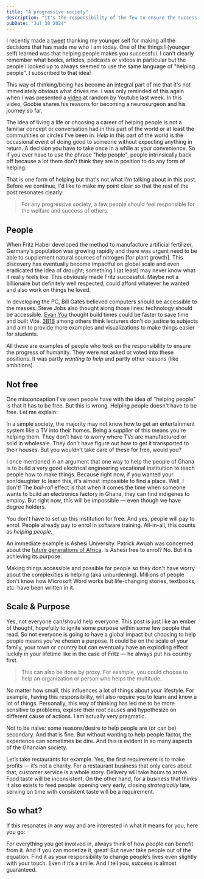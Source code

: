 ```yaml
---
title: "A progressive society"
description: "It's the responsibility of the few to ensure the success of the many."
pubDate: "Jul 30 2024"
---
```


I recently made a [tweet](https://x.com/_yogr/status/1812460239591010689) thanking my younger self for making all the decisions that has made me who I am today. One of the things I (younger self) learned was that helping people makes you successful. I can't clearly remember what books, articles, podcasts or videos in particular but the people I looked up to always seemed to use the same language of "helping people". I subscribed to that idea!

This way of thinking/being has become an integral part of me that it's not immediately obvious what drives me. I was only reminded of this again when I was presented a [video](https://www.youtube.com/watch?v=25LUF8GmbFU&t=130s) at random by Youtube last week. In this video, Goobie shares his reasons for becoming a neurosurgeon and his journey so far.

The idea of living a life or choosing a career of helping people is not a familiar concept or conversation had in this part of the world or at least the communities or circles I've been in. _Help_ in this part of the world is the occasional event of doing good to someone without expecting anything in return. A decision you have to take once in a while at your convenience. So if you ever have to use the phrase "help people", people intrinsically back off because a lot them don't think they are in position to do any form of helping.

That is one form of helping but that's not what I'm talking about in this post. Before we continue, I'd like to make my point clear so that the rest of the post resonates clearly:

> For any progressive society, a few people should feel responsible for the welfare and success of others.

## People

When Fritz Haber developed the method to manufacture artificial fertilizer, Germany's population was growing rapidly and there was urgent need to be able to supplement natural sources of nitrogen [for plant growth]. This discovery has eventually become impactful on global scale and even eradicated the idea of drought; something I (at least) may never know what it really feels like. This obviously made Fritz successful. Maybe not a billionaire but definitely well respected, could afford whatever he wanted and also work on things he loved.

In developing the PC, Bill Gates believed computers should be accessible to the masses. Steve Jobs also thought along those lines: technology should be accessible. [Evan You](https://evanyou.me) thought build times could be faster to save time and built Vite. [3B1B](https://www.youtube.com/c/3blue1brown) among others think lecturers don't do justice to subjects and aim to provide more examples and visualizations to make things easier for students.

All these are examples of people who took on the responsibility to ensure the progress of humanity. They were not asked or voted into these positions. It was partly _wanting to help_ and partly other reasons (like ambitions).

## Not free

One misconception I've seen people have with the idea of "helping people" is that it has to be free. But this is wrong. Helping people doesn't have to be free. Let me explain:

In a simple society, the majority may not know how to get an entertainment system like a TV into their homes. Being a supplier of this means you're helping them. They don't have to worry where TVs are manufactured or sold in wholesale. They don't have figure out how to get it transported to their houses. But you wouldn't take care of these for free, would you?

I once mentioned in an argument that one way to help the people of Ghana is to build a very good electrical engineering vocational instituition to teach people how to make things. Because right now, if you wanted your son/daughter to learn this, it's almost impossible to find a place. Well, I don't! The _ball-roll_ effect is that when it comes the time when someone wants to build an electronics factory in Ghana, they can find indigenes to employ. But right now, this will be impossible — even though we have degree holders.

You don't have to set up this institution for free. And yes, people will pay to enrol. People already pay to enrol in software training. All-in-all, this counts as _helping people_.

An immediate example is Ashesi University. Patrick Awuah was concerned about the [future generations of Africa](https://www.universityworldnews.com/post.php?story=20240423124250224#:~:text=As%20I%20confronted%20many%20challenges,solve%20these%20problems%20in%20future.). Is Ashesi free to enrol? No. But it is achieving its purpose.

Making things accessible and possible for people so they don't have worry about the complexities is helping (aka unburdening). Millions of people don't know how Microsoft Word works but life-changing stories, textbooks, etc. have been written in it.

## Scale & Purpose

Yes, not everyone can/should help everyone. This post is just like an ember of thought, hopefully to ignite some purpose within some few people that read. So not everyone is going to have a global impact but choosing to help people means you’ve chosen a purpose. It could be on the scale of your family, your town or country but can eventually have an exploding effect luckily in your lifetime like in the case of Fritz — he always put his country first.

> This can also be done by proxy. For example, you could choose to help an organization or person who helps the multitude.

No matter how small, this influences a lot of things about your lifestyle. For example, having this responsibility, will also require you to learn and know a lot of things. Personally, this way of thinking has led me to be more sensitive to problems, explore their root causes and hypothesize on different cause of actions. I am actually very pragmatic.

Not to be naive: some reasons/desire to help people are (or can be) secondary. And that is fine. But without wanting to help people factor, the experience can sometimes be dire. And this is evident in so many aspects of the Ghanaian society.

Let’s take restaurants for example. Yes, the first requirement is to make profits — it’s not a charity. For a restaurant business that only cares about that, customer service is a whole story. Delivery will take hours to arrive. Food taste will be inconsistent. On the other hand, for a business that thinks it also exists to feed people: opening very early, closing *strategically* late, serving on time with consistent taste will be a requirement.

## So what?

If this resonates in any way and are interested in what it means for you, here you go:

For everything you get involved in, always think of how people can benefit from it. And if you can monetize it, great! But never take people out of the equation. Find it as your responsibility to change people’s lives even slightly with your touch. Even if it’s a smile. And I tell you, success is almost guaranteed.
